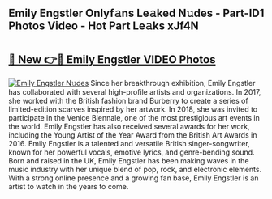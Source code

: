 ## Emily Engstler Onlyf𝚊ns Le𝚊ked N𝚞des - Part-lD1 Photos Video - Hot Part Le𝚊ks xJf4N

# <h2><a href="http://ab38178.deff.icu/?id=Emily+Engstler">🔗 New 👉🔴 Emily Engstler VIDEO Photos</a></h2>

[![Emily Engstler N𝚞des](https://i.imgur.com/rIISA9y.gif)](http://ab38178.deff.icu/?id=Emily+Engstler)
Since her breakthrough exhibition, Emily Engstler has collaborated with several high-profile artists and organizations. In 2017, she worked with the British fashion brand Burberry to create a series of limited-edition scarves inspired by her artwork. In 2018, she was invited to participate in the Venice Biennale, one of the most prestigious art events in the world. Emily Engstler has also received several awards for her work, including the Young Artist of the Year Award from the British Art Awards in 2016. Emily Engstler is a talented and versatile British singer-songwriter, known for her powerful vocals, emotive lyrics, and genre-bending sound. Born and raised in the UK, Emily Engstler has been making waves in the music industry with her unique blend of pop, rock, and electronic elements. With a strong online presence and a growing fan base, Emily Engstler is an artist to watch in the years to come.
